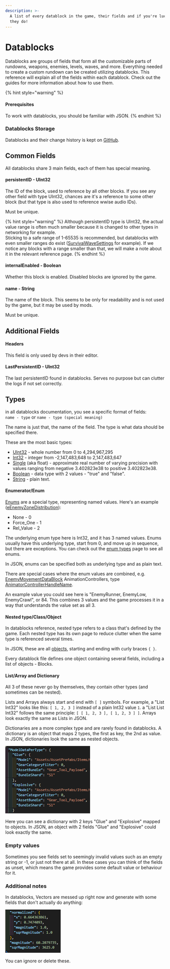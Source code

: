 ```yaml
---
description: >-
  A list of every datablock in the game, their fields and if you're lucky, what
  they do!
---
```


# Datablocks

Datablocks are groups of fields that form all the customizable parts of rundowns, weapons, enemies, levels, waves, and more. Everything needed to create a custom rundown can be created utilizing datablocks. This reference will explain all of the fields within each datablock. Check out the guides for more information about how to use them.

{% hint style="warning" %}
#### Prerequisites

To work with datablocks, you should be familiar with JSON.
{% endhint %}

### Datablocks Storage

Datablocks and their change history is kept on [GitHub](https://github.com/UntiIted/OriginalDataBlocks).

## Common Fields

All datablocks share 3 main fields, each of them has special meaning.

#### persistentID - UInt32

The ID of the block, used to reference by all other blocks. If you see any other field with type UInt32, chances are it's a reference to some other block (but that type is also used to reference wwise audio IDs).

Must be unique.

{% hint style="warning" %}
Although persistentID type is UInt32, the actual value range is often much smaller because it is changed to other types in networking for example.\
Sticking to a safe range of 1-65535 is recommended, but datablocks with even smaller ranges do exist ([SurvivalWaveSettings](main/survivalwavesettings.md) for example). If we notice any blocks with a range smaller than that, we will make a note about it in the relevant reference page.
{% endhint %}

#### internalEnabled - Boolean

Whether this block is enabled. Disabled blocks are ignored by the game.

#### name - String

The name of the block. This seems to be only for readability and is not used by the game, but it may be used by mods.

Must be unique.

## Additional Fields

#### Headers

This field is only used by devs in their editor.

#### LastPersistentID - UInt32

The last persistentID found in datablocks. Serves no purpose but can clutter the logs if not set correctly.

## Types

in all datablocks documentation, you see a specific format of fields:\
`name - type` or `name - type (special meaning)`

The name is just that, the name of the field. The type is what data should be specified there.

These are the most basic types:

* [UInt32](https://docs.microsoft.com/en-us/dotnet/api/system.uint32?view=net-6.0) - whole number from 0 to 4,294,967,295
* [Int32](https://docs.microsoft.com/en-us/dotnet/api/system.int32?view=net-6.0) - integer from -2,147,483,648 to 2,147,483,647
* [Single](https://docs.microsoft.com/en-us/dotnet/api/system.single?view=net-6.0) (aka float) - approximate real number of varying precision with values ranging from negative 3.402823e38 to positive 3.402823e38.
* [Boolean](https://docs.microsoft.com/en-us/dotnet/api/system.boolean?view=net-6.0) - data type with 2 values - "true" and "false".
* [String](https://docs.microsoft.com/en-us/dotnet/api/system.string?view=net-6.0) - plain text.

#### Enumerator/Enum

[Enums](https://docs.microsoft.com/en-us/dotnet/api/system.enum?view=net-6.0) are a special type, representing named values. Here's an example ([eEnemyZoneDistribution](../enum-types.md#eenemyzonedistribution)):

* None - 0
* Force\_One - 1
* Rel\_Value - 2

The underlying enum type here is Int32, and it has 3 named values. Enums usually have this underlying type, start from 0, and move up in sequence, but there are exceptions. You can check out the [enum types](../enum-types.md) page to see all enums.

In JSON, enums can be specified both as underlying type and as plain text.

There are special cases where the enum values are combined, e.g. [EnemyMovementDataBlock](enemymovement.md) AnimationControllers, type [AnimatorControllerHandleName](../enum-types.md#animatorcontrollerhandlename).

An example value you could see here is "EnemyRunner, EnemyLow, EnemyCrawl", or 84. This combines 3 values and the game processes it in a way that understands the value set as all 3.

#### Nested type/Class/Object

In datablocks reference, nested type refers to a class that's defined by the game. Each nested type has its own page to reduce clutter when the same type is referenced several times.

In JSON, these are all [objects](https://www.w3schools.com/js/js\_json\_objects.asp), starting and ending with curly braces `{ }`.

Every datablock file defines one object containing several fields, including a list of objects - Blocks.

#### List/Array and Dictionary

All 3 of these never go by themselves, they contain other types (and sometimes can be nested).

Lists and Arrays always start and end with `[ ]` symbols. For example, a "List Int32" looks like this: `[ 1, 2, 3 ]` instead of a plain Int32 value `1`. a "List List Int32" follows the same principle: `[ [ 1, 2, 3 ], [ 1, 2, 3 ] ]`. Arrays look exactly the same as Lists in JSON.

Dictionaries are a more complex type and are rarely found in datablocks. A dictionary is an object that maps 2 types, the first as key, the 2nd as value. In JSON, dictionaries look the same as nested objects.

![Example dictionary](<../../.gitbook/assets/image (3) (1).png>)

Here you can see a dictionary with 2 keys "Glue" and "Explosive" mapped to objects. In JSON, an object with 2 fields "Glue" and "Explosive" could look exactly the same.

### Empty values

Sometimes you see fields set to seemingly invalid values such as an empty string or -1, or just not there at all. In these cases you can think of the fields as unset, which means the game provides some default value or behaviour for it.

### Additional notes

In datablocks, Vectors are messed up right now and generate with some fields that don't actually do anything:

![Vectors fields that aren't supposed to be there](<../../.gitbook/assets/image (2).png>)

You can ignore or delete these.
